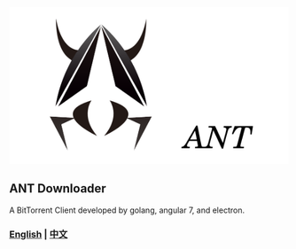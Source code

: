 ![](logoAndID.png)

## ANT Downloader 

A BitTorrent Client developed by golang, angular 7, and electron.

### [English](README.md) | [中文](README_zh.md)
